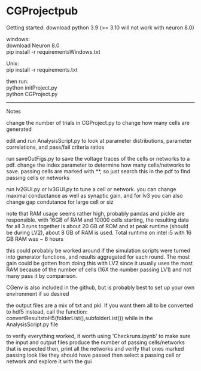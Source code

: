 # CGProjectpub

Getting started:
download python 3.9 (>= 3.10 will not work with neuron 8.0)

windows:  
download Neuron 8.0  
pip install -r requirementsWindows.txt

Unix:  
pip install -r requirements.txt  
  
then run:  
python initProject.py  
python CGProject.py

---------------------------------------------------------------------
Notes

change the number of trials in CGProject.py to change how many cells are generated

edit and run AnalysisScript.py to look at parameter distributions, parameter correlations,
and pass/fail criteria ratios

run saveOutFigs.py to save the voltage traces of the cells or networks to a pdf. change
the index parameter to determine how many cells/networks to save. passing cells are marked
with **, so just search this in the pdf to find passing cells or networks

run lv2GUI.py or lv3GUI.py to tune a cell or network. you can change maximal conductance
as well as synaptic gain, and for lv3 you can also change gap condutance for large cell or siz



note that RAM usage seems rather high, probably pandas and pickle are responsible. with 16GB of RAM
and 10000 cells starting, the resulting data for all 3 runs together is about 20 GB of ROM and at peak runtime (should be during LV2),
 about 8 GB of RAM is used. Total runtime on intel i5 with 16 GB RAM was ~ 6 hours
 
this could probably be worked around if the simulation scripts were turned into generator
functions, and results aggregated for each round. The most gain could be gotten from doing
this with LV2 since it usually uses the most RAM because of the number of cells (16X the number passing LV1)
and not many pass it by comparison.

CGenv is also included in the github, but is probably best to set up your own environment if so desired


the output files are a mix of txt and pkl. If you want them all to be converted to hdf5 instead, call the function:
convertResultstoH5(folderList(),subfolderList()) while in the AnalysisScript.py file

to verify everything worked, it worth using 'Checkruns.ipynb' to make sure the input and output files produce the number of passing cells/networks that is expected
then, print all the  networks and verify that ones marked passing look like they should have passed
then select a passing cell or network and explore it with the gui
